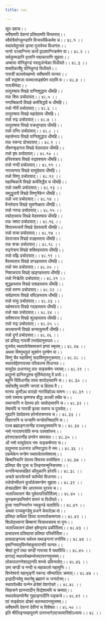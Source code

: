 ```yaml
---
title: ०४८

---
```

सूत उवाच।।  
सर्वेषामपि देवानां प्रतिष्ठामपि विस्तरात्।।  
स्वैर्मत्रैर्यागकुण्डानि विन्यस्यैकैकमेव च।। ४८.१ ।।  
स्थापयेदुत्सवं कृत्वा पूजयेच्च विधानतः।।  
भानोः पञ्चाग्निना कार्यं द्वादशाग्निक्रमेण वा।। ४८.२ ।।  
सर्वकुम्मडानि वृत्तानि पद्माकाराणि सुव्रताः।।  
अम्बाया योनिकुण्डं स्याद्वर्धन्येका विधीयते।। ४८.३ ।।  
शक्तीकार्येषु योनिकुण्डं विधीयते।।  
गायत्रीं कल्पयेच्छम्भोः सर्वेषामपि यत्नतः।।  
सर्वे रुद्रांशजा यस्मात्सङ्क्षेपेण वदामि वः।। ४८.४ ।।  
गायत्रीभेदाः।।  
तत्पुरुषाय विद्महे वाग्विशुद्धाय धीमहि।।  
तन्नः शिवः प्रचोदयात्।। ४८.५ ।।  
गणाम्बिकायै विद्महे कर्मसिद्ध्यै च धीमहि।।  
तन्नो गौरी प्रचोदयात्।। ४८.६ ।।  
तत्पुरुषाय विद्महे महादेवाय धीमहि।।  
तन्नो रुद्रः प्रचोदयात्।। ४८.७ ।।  
तत्पुरुषाय विद्महे वक्रतुण्डाय धीमहि।।  
तन्नो दन्तिः प्रचोदयात्।। ४८.८ ।।  
महासेनाय विद्महे वाग्विशुद्धाय धीमहि।।  
तन्नः स्कन्दः प्रोचदयात्।। ४८.९ ।।  
तीक्ष्णश्रृङ्गाय विद्महे वेदपादाय धीमहि।।  
तन्नो वृषः प्रचोदयात्।। ४८.१० ।।  
हरिवक्त्राय विद्महे रुद्रवक्त्राय धीमहि।।  
तन्नो नन्दी प्रचोदयात्।। ४८.११ ।।  
नारायणाय विद्महे वासुदेवाय धीमहि।।  
तन्नो विष्णुः प्रचोदयात्।। ४८.१२ ।।  
महाम्बिकायै विद्महे कर्मसिद्धैय च धीमहि।।  
तन्नो लक्ष्मीः प्रचोदयात्।। ४८.१३ ।।  
समुद्धृतायै विद्महे विष्णुनैकेन धीमहि।।  
तन्नो धरा प्रचोदयात्।। ४८.१४ ।।  
वैनतेयाय विद्महे सुवर्णपक्षाय धीमहि।।  
तन्नो गरुडः प्रचोदयात्।। ४८.१५ ।।  
पद्मोद्भवाय विद्महे वेदवक्त्राय धीमहि।।  
तन्नः स्रष्टा प्रचोदयात्।। ४८.१६ ।।  
शिवास्यजायै विद्महे देवरूपायै धीमहि।।  
तन्नो वाचा प्रचोदयात्।। ४८.१७ ।।  
देवराजाय विद्महे वज्रहस्ताय धीमहि।।  
तन्नः शक्रः प्रचोदयात्।। ४८.१८ ।।  
रुद्रनेत्राय विद्महे शक्तिहस्ताय धीमहि।।  
तन्नो वह्निः प्रचोदयात्।। ४८.१९ ।।  
वैवस्वताय विद्महे दण्डहस्ताय धीमहि।।  
तन्नो यमः प्रचोदयात्।। ४८.२० ।।  
निशाचराय विद्महे खड्गहस्ताय धीमहि।।  
तन्नो निर्ऋतिः प्रचोदयात्।। ४८.२१ ।।  
शुद्धहस्ताय विद्महे पाशहस्ताय धीमहि।।  
तन्नो वरुणः प्रचोदयात्।। ४८.२२ ।।  
सर्वप्राणाय विद्महे यष्टिहस्ताय धीमहि।।  
तन्नो वायुः प्रचोदयात्।। ४८.२३ ।।  
यक्षेश्वराय विद्महे गदाहस्ताय धीमहि।।  
तन्नो यक्षः प्रचोदयात्।। ४८.२४ ।।  
सर्वेश्वराय विद्महे शूलहस्ताय धीमहि।।  
तन्नो रुद्रः प्रचोदयात्।। ४८.२५ ।।  
कात्यायन्यै विद्महे कन्याकुमार्यै धीमहि।।  
तन्नो दुर्गा प्रचोदयात्।। ४८.२६ ।।  
एवं प्रभिद्य गायत्रीं तत्तदेवानुरूपतः।।  
पूजयेत् स्थापयेत्तेषामासनं प्रणवं स्मृतम्।। ४८.२७ ।।  
अथवा विष्णुमतुलं सूक्तेन पुरुषेण वा।।  
विष्णुं चैव महाविष्णुं सदाविष्णुमनुक्रमात्।। ४८.२८ ।।  
स्थापयेद्देवगायत्र्या परिकल्प्य विधानतः।।  
वासुदेवः प्रधानस्तु ततः सङ्कर्षणः स्वयम्।। ४८.२९ ।।  
प्रद्युम्नो ह्यनिरुद्धश्च मूर्तिभेदास्तु वै प्रभोः।।  
बहूनि विविधानीह तस्य शापोद्भवानि च।। ४८.३० ।।  
सर्वावर्तेषु रूपाणि जगतां च हिताय वै।।  
मत्स्यः कूर्मोऽथ वाराहो नारसिंहोऽथ वामनः।। ४८.३१ ।।  
रामो रामश्च कृष्णश्च बौद्धः कल्की तथैव च।।  
तथान्यानि न देवस्य हरेः सापोद्भवानि च।। ४८.३२ ।।  
तेषामपि च गायत्रीं कृत्वा स्ताप्य च पूजयेत्।।  
गुह्यानि देवदेवस्य हरेर्नारायणस्य च।। ४८.३३ ।।  
विज्ञानानि च यन्त्राणि मन्त्रोपनिषदानि च।।  
पञ्च ब्रह्माङ्गजानीह पञ्चभूतमयानि च।। ४८.३४ ।।  
नमो नारायणायेति मन्त्रः परमशोभनः।।  
हरेरष्टाक्षराणीह प्रणवेन समासतः।। ४८.३५ ।।  
ओं नमो वासुदेवाय नमः सङ्कर्षणाय च।।  
प्रद्युम्नाय प्रधानाय अनिरुद्धाय वै नमः।। ४८.३६ ।।  
एकमेकेन मन्त्रेण स्थापयेत्परमेश्वरम्।।  
बिम्बानियानि देवस्य शिवस्य परमेष्ठिनः।। ४८.३७ ।।  
प्रतिष्ठा चैव पूजा च लिङ्गवन्मुनिसत्तमाः।।  
रत्नविन्याससहितं कौतुकानि हरेरपि।। ४८.३८ ।।  
अचले कारयेत्सर्वं चलेप्येवं विधानतः।।  
तन्नेत्रोन्मीलनं कुर्यान्नेत्रमन्त्रेण सुव्रताः।। ४८.३९ ।।  
क्षेत्रप्रदक्षिणं चैव आरामस्य पुरस्य च।।  
जलाधिवासनं चैव पूर्ववत्परिकीर्तितम्।। ४८.४० ।।  
कुण्डमण्डपनिर्माणं शयनं च विधीयते।।  
हुत्वा नवाग्निभागेन नवकुण्डे यताविधि।। ४८.४१ ।।  
अथवा पञ्चकुण्डेषु प्रधाने केवलेऽथ वा।।  
प्रतिष्ठा कथिता दिव्या पारम्पर्यक्रमागता।। ४८.४२ ।।  
शिलोद्भवानां बिम्बानां चित्राभासस्य वा पुनः।।  
जलाधिवासनं प्रोक्तं वृषेन्द्रस्य प्रकीर्तितम्।। ४८.४३ ।।  
प्रासादस्य प्रतिष्ठायां प्रतिष्ठा परिकीर्तिता।।  
प्रासादाङ्गस्य सर्वस्य यथाङ्गानां तनोरिव।। ४८.४४ ।।  
वृषाग्निमातृविघ्नेशकुमारानपि यत्नतः।।  
श्रेष्ठां दुर्गां तथा चण्डीं गायत्र्या वै यथाविधि।। ४८.४५ ।।  
प्रागाद्यं स्थापयेच्छम्भोरष्टावरणमुत्तमम्।।  
लोकपालगणेशाद्यानपि शम्भोः प्रविन्यसेत्।। ४८.४६ ।।  
उमा चण्डी च नन्दी च महाकालो महामुनिः।।  
विघ्नेश्वरो महाभृङ्गी स्कन्दः सौम्यादितः क्रमात्।। ४८.४७ ।।  
इन्द्रादीन्स्वेषु स्थानेषु ब्रह्माणं च जनार्दनम्।।  
स्थापयेच्चैव यत्नेन क्षेत्रेशं वेशगोचरे।। ४८.४८ ।।  
सिंहासने ह्यनन्तादीन् विद्येशामपि च क्रमात्।।  
स्थापयेत्प्रणवेनैव गुह्याङ्गादीनि पङ्कजे।। ४८.४९ ।।  
एवं सङ्क्षेपतः प्रोक्तं चलस्थापनसुत्तमम्।।  
सर्वेषामपि देवानां देवीनां च विशेषतः।। ४८.५० ।।  
इति श्रीलिङ्गमहापुराणे उत्तरभागेऽष्टचत्वारिंशोऽध्यायः।। ४८ ।।